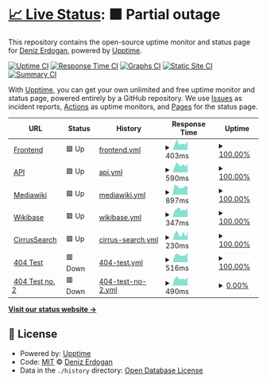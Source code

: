 # [📈 Live Status](https://deer-wmde.github.io/wikibase-dev-uptime): <!--live status--> **🟧 Partial outage**

This repository contains the open-source uptime monitor and status page for [Deniz Erdogan](https://deer-wmde.github.io/wikibase-dev-uptime), powered by [Upptime](https://github.com/upptime/upptime).

[![Uptime CI](https://github.com/deer-wmde/wikibase-dev-uptime/workflows/Uptime%20CI/badge.svg)](https://github.com/deer-wmde/wikibase-dev-uptime/actions?query=workflow%3A%22Uptime+CI%22)
[![Response Time CI](https://github.com/deer-wmde/wikibase-dev-uptime/workflows/Response%20Time%20CI/badge.svg)](https://github.com/deer-wmde/wikibase-dev-uptime/actions?query=workflow%3A%22Response+Time+CI%22)
[![Graphs CI](https://github.com/deer-wmde/wikibase-dev-uptime/workflows/Graphs%20CI/badge.svg)](https://github.com/deer-wmde/wikibase-dev-uptime/actions?query=workflow%3A%22Graphs+CI%22)
[![Static Site CI](https://github.com/deer-wmde/wikibase-dev-uptime/workflows/Static%20Site%20CI/badge.svg)](https://github.com/deer-wmde/wikibase-dev-uptime/actions?query=workflow%3A%22Static+Site+CI%22)
[![Summary CI](https://github.com/deer-wmde/wikibase-dev-uptime/workflows/Summary%20CI/badge.svg)](https://github.com/deer-wmde/wikibase-dev-uptime/actions?query=workflow%3A%22Summary+CI%22)

With [Upptime](https://upptime.js.org), you can get your own unlimited and free uptime monitor and status page, powered entirely by a GitHub repository. We use [Issues](https://github.com/deer-wmde/wikibase-dev-uptime/issues) as incident reports, [Actions](https://github.com/deer-wmde/wikibase-dev-uptime/actions) as uptime monitors, and [Pages](https://deer-wmde.github.io/wikibase-dev-uptime) for the status page.

<!--start: status pages-->
<!-- This summary is generated by Upptime (https://github.com/upptime/upptime) -->
<!-- Do not edit this manually, your changes will be overwritten -->
<!-- prettier-ignore -->
| URL | Status | History | Response Time | Uptime |
| --- | ------ | ------- | ------------- | ------ |
| <img alt="" src="https://icons.duckduckgo.com/ip3/www.wikibase.dev.ico" height="13"> [Frontend](https://www.wikibase.dev/) | 🟩 Up | [frontend.yml](https://github.com/deer-wmde/wikibase-dev-uptime/commits/HEAD/history/frontend.yml) | <details><summary><img alt="Response time graph" src="./graphs/frontend/response-time-week.png" height="20"> 403ms</summary><br><a href="https://deer-wmde.github.io/wikibase-dev-uptime/history/frontend"><img alt="Response time 432" src="https://img.shields.io/endpoint?url=https%3A%2F%2Fraw.githubusercontent.com%2Fdeer-wmde%2Fwikibase-dev-uptime%2FHEAD%2Fapi%2Ffrontend%2Fresponse-time.json"></a><br><a href="https://deer-wmde.github.io/wikibase-dev-uptime/history/frontend"><img alt="24-hour response time 316" src="https://img.shields.io/endpoint?url=https%3A%2F%2Fraw.githubusercontent.com%2Fdeer-wmde%2Fwikibase-dev-uptime%2FHEAD%2Fapi%2Ffrontend%2Fresponse-time-day.json"></a><br><a href="https://deer-wmde.github.io/wikibase-dev-uptime/history/frontend"><img alt="7-day response time 403" src="https://img.shields.io/endpoint?url=https%3A%2F%2Fraw.githubusercontent.com%2Fdeer-wmde%2Fwikibase-dev-uptime%2FHEAD%2Fapi%2Ffrontend%2Fresponse-time-week.json"></a><br><a href="https://deer-wmde.github.io/wikibase-dev-uptime/history/frontend"><img alt="30-day response time 443" src="https://img.shields.io/endpoint?url=https%3A%2F%2Fraw.githubusercontent.com%2Fdeer-wmde%2Fwikibase-dev-uptime%2FHEAD%2Fapi%2Ffrontend%2Fresponse-time-month.json"></a><br><a href="https://deer-wmde.github.io/wikibase-dev-uptime/history/frontend"><img alt="1-year response time 432" src="https://img.shields.io/endpoint?url=https%3A%2F%2Fraw.githubusercontent.com%2Fdeer-wmde%2Fwikibase-dev-uptime%2FHEAD%2Fapi%2Ffrontend%2Fresponse-time-year.json"></a></details> | <details><summary><a href="https://deer-wmde.github.io/wikibase-dev-uptime/history/frontend">100.00%</a></summary><a href="https://deer-wmde.github.io/wikibase-dev-uptime/history/frontend"><img alt="All-time uptime 99.95%" src="https://img.shields.io/endpoint?url=https%3A%2F%2Fraw.githubusercontent.com%2Fdeer-wmde%2Fwikibase-dev-uptime%2FHEAD%2Fapi%2Ffrontend%2Fuptime.json"></a><br><a href="https://deer-wmde.github.io/wikibase-dev-uptime/history/frontend"><img alt="24-hour uptime 100.00%" src="https://img.shields.io/endpoint?url=https%3A%2F%2Fraw.githubusercontent.com%2Fdeer-wmde%2Fwikibase-dev-uptime%2FHEAD%2Fapi%2Ffrontend%2Fuptime-day.json"></a><br><a href="https://deer-wmde.github.io/wikibase-dev-uptime/history/frontend"><img alt="7-day uptime 100.00%" src="https://img.shields.io/endpoint?url=https%3A%2F%2Fraw.githubusercontent.com%2Fdeer-wmde%2Fwikibase-dev-uptime%2FHEAD%2Fapi%2Ffrontend%2Fuptime-week.json"></a><br><a href="https://deer-wmde.github.io/wikibase-dev-uptime/history/frontend"><img alt="30-day uptime 100.00%" src="https://img.shields.io/endpoint?url=https%3A%2F%2Fraw.githubusercontent.com%2Fdeer-wmde%2Fwikibase-dev-uptime%2FHEAD%2Fapi%2Ffrontend%2Fuptime-month.json"></a><br><a href="https://deer-wmde.github.io/wikibase-dev-uptime/history/frontend"><img alt="1-year uptime 99.95%" src="https://img.shields.io/endpoint?url=https%3A%2F%2Fraw.githubusercontent.com%2Fdeer-wmde%2Fwikibase-dev-uptime%2FHEAD%2Fapi%2Ffrontend%2Fuptime-year.json"></a></details>
| <img alt="" src="https://icons.duckduckgo.com/ip3/api.wikibase.dev.ico" height="13"> [API](https://api.wikibase.dev/healthz) | 🟩 Up | [api.yml](https://github.com/deer-wmde/wikibase-dev-uptime/commits/HEAD/history/api.yml) | <details><summary><img alt="Response time graph" src="./graphs/api/response-time-week.png" height="20"> 590ms</summary><br><a href="https://deer-wmde.github.io/wikibase-dev-uptime/history/api"><img alt="Response time 630" src="https://img.shields.io/endpoint?url=https%3A%2F%2Fraw.githubusercontent.com%2Fdeer-wmde%2Fwikibase-dev-uptime%2FHEAD%2Fapi%2Fapi%2Fresponse-time.json"></a><br><a href="https://deer-wmde.github.io/wikibase-dev-uptime/history/api"><img alt="24-hour response time 515" src="https://img.shields.io/endpoint?url=https%3A%2F%2Fraw.githubusercontent.com%2Fdeer-wmde%2Fwikibase-dev-uptime%2FHEAD%2Fapi%2Fapi%2Fresponse-time-day.json"></a><br><a href="https://deer-wmde.github.io/wikibase-dev-uptime/history/api"><img alt="7-day response time 590" src="https://img.shields.io/endpoint?url=https%3A%2F%2Fraw.githubusercontent.com%2Fdeer-wmde%2Fwikibase-dev-uptime%2FHEAD%2Fapi%2Fapi%2Fresponse-time-week.json"></a><br><a href="https://deer-wmde.github.io/wikibase-dev-uptime/history/api"><img alt="30-day response time 658" src="https://img.shields.io/endpoint?url=https%3A%2F%2Fraw.githubusercontent.com%2Fdeer-wmde%2Fwikibase-dev-uptime%2FHEAD%2Fapi%2Fapi%2Fresponse-time-month.json"></a><br><a href="https://deer-wmde.github.io/wikibase-dev-uptime/history/api"><img alt="1-year response time 630" src="https://img.shields.io/endpoint?url=https%3A%2F%2Fraw.githubusercontent.com%2Fdeer-wmde%2Fwikibase-dev-uptime%2FHEAD%2Fapi%2Fapi%2Fresponse-time-year.json"></a></details> | <details><summary><a href="https://deer-wmde.github.io/wikibase-dev-uptime/history/api">100.00%</a></summary><a href="https://deer-wmde.github.io/wikibase-dev-uptime/history/api"><img alt="All-time uptime 99.96%" src="https://img.shields.io/endpoint?url=https%3A%2F%2Fraw.githubusercontent.com%2Fdeer-wmde%2Fwikibase-dev-uptime%2FHEAD%2Fapi%2Fapi%2Fuptime.json"></a><br><a href="https://deer-wmde.github.io/wikibase-dev-uptime/history/api"><img alt="24-hour uptime 100.00%" src="https://img.shields.io/endpoint?url=https%3A%2F%2Fraw.githubusercontent.com%2Fdeer-wmde%2Fwikibase-dev-uptime%2FHEAD%2Fapi%2Fapi%2Fuptime-day.json"></a><br><a href="https://deer-wmde.github.io/wikibase-dev-uptime/history/api"><img alt="7-day uptime 100.00%" src="https://img.shields.io/endpoint?url=https%3A%2F%2Fraw.githubusercontent.com%2Fdeer-wmde%2Fwikibase-dev-uptime%2FHEAD%2Fapi%2Fapi%2Fuptime-week.json"></a><br><a href="https://deer-wmde.github.io/wikibase-dev-uptime/history/api"><img alt="30-day uptime 100.00%" src="https://img.shields.io/endpoint?url=https%3A%2F%2Fraw.githubusercontent.com%2Fdeer-wmde%2Fwikibase-dev-uptime%2FHEAD%2Fapi%2Fapi%2Fuptime-month.json"></a><br><a href="https://deer-wmde.github.io/wikibase-dev-uptime/history/api"><img alt="1-year uptime 99.96%" src="https://img.shields.io/endpoint?url=https%3A%2F%2Fraw.githubusercontent.com%2Fdeer-wmde%2Fwikibase-dev-uptime%2FHEAD%2Fapi%2Fapi%2Fuptime-year.json"></a></details>
| <img alt="" src="https://icons.duckduckgo.com/ip3/coffeebase.wikibase.dev.ico" height="13"> [Mediawiki](https://coffeebase.wikibase.dev/) | 🟩 Up | [mediawiki.yml](https://github.com/deer-wmde/wikibase-dev-uptime/commits/HEAD/history/mediawiki.yml) | <details><summary><img alt="Response time graph" src="./graphs/mediawiki/response-time-week.png" height="20"> 897ms</summary><br><a href="https://deer-wmde.github.io/wikibase-dev-uptime/history/mediawiki"><img alt="Response time 986" src="https://img.shields.io/endpoint?url=https%3A%2F%2Fraw.githubusercontent.com%2Fdeer-wmde%2Fwikibase-dev-uptime%2FHEAD%2Fapi%2Fmediawiki%2Fresponse-time.json"></a><br><a href="https://deer-wmde.github.io/wikibase-dev-uptime/history/mediawiki"><img alt="24-hour response time 815" src="https://img.shields.io/endpoint?url=https%3A%2F%2Fraw.githubusercontent.com%2Fdeer-wmde%2Fwikibase-dev-uptime%2FHEAD%2Fapi%2Fmediawiki%2Fresponse-time-day.json"></a><br><a href="https://deer-wmde.github.io/wikibase-dev-uptime/history/mediawiki"><img alt="7-day response time 897" src="https://img.shields.io/endpoint?url=https%3A%2F%2Fraw.githubusercontent.com%2Fdeer-wmde%2Fwikibase-dev-uptime%2FHEAD%2Fapi%2Fmediawiki%2Fresponse-time-week.json"></a><br><a href="https://deer-wmde.github.io/wikibase-dev-uptime/history/mediawiki"><img alt="30-day response time 969" src="https://img.shields.io/endpoint?url=https%3A%2F%2Fraw.githubusercontent.com%2Fdeer-wmde%2Fwikibase-dev-uptime%2FHEAD%2Fapi%2Fmediawiki%2Fresponse-time-month.json"></a><br><a href="https://deer-wmde.github.io/wikibase-dev-uptime/history/mediawiki"><img alt="1-year response time 986" src="https://img.shields.io/endpoint?url=https%3A%2F%2Fraw.githubusercontent.com%2Fdeer-wmde%2Fwikibase-dev-uptime%2FHEAD%2Fapi%2Fmediawiki%2Fresponse-time-year.json"></a></details> | <details><summary><a href="https://deer-wmde.github.io/wikibase-dev-uptime/history/mediawiki">100.00%</a></summary><a href="https://deer-wmde.github.io/wikibase-dev-uptime/history/mediawiki"><img alt="All-time uptime 99.96%" src="https://img.shields.io/endpoint?url=https%3A%2F%2Fraw.githubusercontent.com%2Fdeer-wmde%2Fwikibase-dev-uptime%2FHEAD%2Fapi%2Fmediawiki%2Fuptime.json"></a><br><a href="https://deer-wmde.github.io/wikibase-dev-uptime/history/mediawiki"><img alt="24-hour uptime 100.00%" src="https://img.shields.io/endpoint?url=https%3A%2F%2Fraw.githubusercontent.com%2Fdeer-wmde%2Fwikibase-dev-uptime%2FHEAD%2Fapi%2Fmediawiki%2Fuptime-day.json"></a><br><a href="https://deer-wmde.github.io/wikibase-dev-uptime/history/mediawiki"><img alt="7-day uptime 100.00%" src="https://img.shields.io/endpoint?url=https%3A%2F%2Fraw.githubusercontent.com%2Fdeer-wmde%2Fwikibase-dev-uptime%2FHEAD%2Fapi%2Fmediawiki%2Fuptime-week.json"></a><br><a href="https://deer-wmde.github.io/wikibase-dev-uptime/history/mediawiki"><img alt="30-day uptime 100.00%" src="https://img.shields.io/endpoint?url=https%3A%2F%2Fraw.githubusercontent.com%2Fdeer-wmde%2Fwikibase-dev-uptime%2FHEAD%2Fapi%2Fmediawiki%2Fuptime-month.json"></a><br><a href="https://deer-wmde.github.io/wikibase-dev-uptime/history/mediawiki"><img alt="1-year uptime 99.96%" src="https://img.shields.io/endpoint?url=https%3A%2F%2Fraw.githubusercontent.com%2Fdeer-wmde%2Fwikibase-dev-uptime%2FHEAD%2Fapi%2Fmediawiki%2Fuptime-year.json"></a></details>
| <img alt="" src="https://icons.duckduckgo.com/ip3/coffeebase.wikibase.dev.ico" height="13"> [Wikibase](https://coffeebase.wikibase.dev/wiki/Item:Q1) | 🟩 Up | [wikibase.yml](https://github.com/deer-wmde/wikibase-dev-uptime/commits/HEAD/history/wikibase.yml) | <details><summary><img alt="Response time graph" src="./graphs/wikibase/response-time-week.png" height="20"> 347ms</summary><br><a href="https://deer-wmde.github.io/wikibase-dev-uptime/history/wikibase"><img alt="Response time 375" src="https://img.shields.io/endpoint?url=https%3A%2F%2Fraw.githubusercontent.com%2Fdeer-wmde%2Fwikibase-dev-uptime%2FHEAD%2Fapi%2Fwikibase%2Fresponse-time.json"></a><br><a href="https://deer-wmde.github.io/wikibase-dev-uptime/history/wikibase"><img alt="24-hour response time 293" src="https://img.shields.io/endpoint?url=https%3A%2F%2Fraw.githubusercontent.com%2Fdeer-wmde%2Fwikibase-dev-uptime%2FHEAD%2Fapi%2Fwikibase%2Fresponse-time-day.json"></a><br><a href="https://deer-wmde.github.io/wikibase-dev-uptime/history/wikibase"><img alt="7-day response time 347" src="https://img.shields.io/endpoint?url=https%3A%2F%2Fraw.githubusercontent.com%2Fdeer-wmde%2Fwikibase-dev-uptime%2FHEAD%2Fapi%2Fwikibase%2Fresponse-time-week.json"></a><br><a href="https://deer-wmde.github.io/wikibase-dev-uptime/history/wikibase"><img alt="30-day response time 371" src="https://img.shields.io/endpoint?url=https%3A%2F%2Fraw.githubusercontent.com%2Fdeer-wmde%2Fwikibase-dev-uptime%2FHEAD%2Fapi%2Fwikibase%2Fresponse-time-month.json"></a><br><a href="https://deer-wmde.github.io/wikibase-dev-uptime/history/wikibase"><img alt="1-year response time 375" src="https://img.shields.io/endpoint?url=https%3A%2F%2Fraw.githubusercontent.com%2Fdeer-wmde%2Fwikibase-dev-uptime%2FHEAD%2Fapi%2Fwikibase%2Fresponse-time-year.json"></a></details> | <details><summary><a href="https://deer-wmde.github.io/wikibase-dev-uptime/history/wikibase">100.00%</a></summary><a href="https://deer-wmde.github.io/wikibase-dev-uptime/history/wikibase"><img alt="All-time uptime 99.96%" src="https://img.shields.io/endpoint?url=https%3A%2F%2Fraw.githubusercontent.com%2Fdeer-wmde%2Fwikibase-dev-uptime%2FHEAD%2Fapi%2Fwikibase%2Fuptime.json"></a><br><a href="https://deer-wmde.github.io/wikibase-dev-uptime/history/wikibase"><img alt="24-hour uptime 100.00%" src="https://img.shields.io/endpoint?url=https%3A%2F%2Fraw.githubusercontent.com%2Fdeer-wmde%2Fwikibase-dev-uptime%2FHEAD%2Fapi%2Fwikibase%2Fuptime-day.json"></a><br><a href="https://deer-wmde.github.io/wikibase-dev-uptime/history/wikibase"><img alt="7-day uptime 100.00%" src="https://img.shields.io/endpoint?url=https%3A%2F%2Fraw.githubusercontent.com%2Fdeer-wmde%2Fwikibase-dev-uptime%2FHEAD%2Fapi%2Fwikibase%2Fuptime-week.json"></a><br><a href="https://deer-wmde.github.io/wikibase-dev-uptime/history/wikibase"><img alt="30-day uptime 100.00%" src="https://img.shields.io/endpoint?url=https%3A%2F%2Fraw.githubusercontent.com%2Fdeer-wmde%2Fwikibase-dev-uptime%2FHEAD%2Fapi%2Fwikibase%2Fuptime-month.json"></a><br><a href="https://deer-wmde.github.io/wikibase-dev-uptime/history/wikibase"><img alt="1-year uptime 99.96%" src="https://img.shields.io/endpoint?url=https%3A%2F%2Fraw.githubusercontent.com%2Fdeer-wmde%2Fwikibase-dev-uptime%2FHEAD%2Fapi%2Fwikibase%2Fuptime-year.json"></a></details>
| <img alt="" src="https://icons.duckduckgo.com/ip3/coffeebase.wikibase.dev.ico" height="13"> [CirrusSearch](https://coffeebase.wikibase.dev/w/api.php?action=wbsearchentities&search=q1&format=json&errorformat=plaintext&language=en&uselang=en&type=item) | 🟩 Up | [cirrus-search.yml](https://github.com/deer-wmde/wikibase-dev-uptime/commits/HEAD/history/cirrus-search.yml) | <details><summary><img alt="Response time graph" src="./graphs/cirrus-search/response-time-week.png" height="20"> 230ms</summary><br><a href="https://deer-wmde.github.io/wikibase-dev-uptime/history/cirrus-search"><img alt="Response time 589" src="https://img.shields.io/endpoint?url=https%3A%2F%2Fraw.githubusercontent.com%2Fdeer-wmde%2Fwikibase-dev-uptime%2FHEAD%2Fapi%2Fcirrus-search%2Fresponse-time.json"></a><br><a href="https://deer-wmde.github.io/wikibase-dev-uptime/history/cirrus-search"><img alt="24-hour response time 172" src="https://img.shields.io/endpoint?url=https%3A%2F%2Fraw.githubusercontent.com%2Fdeer-wmde%2Fwikibase-dev-uptime%2FHEAD%2Fapi%2Fcirrus-search%2Fresponse-time-day.json"></a><br><a href="https://deer-wmde.github.io/wikibase-dev-uptime/history/cirrus-search"><img alt="7-day response time 230" src="https://img.shields.io/endpoint?url=https%3A%2F%2Fraw.githubusercontent.com%2Fdeer-wmde%2Fwikibase-dev-uptime%2FHEAD%2Fapi%2Fcirrus-search%2Fresponse-time-week.json"></a><br><a href="https://deer-wmde.github.io/wikibase-dev-uptime/history/cirrus-search"><img alt="30-day response time 1160" src="https://img.shields.io/endpoint?url=https%3A%2F%2Fraw.githubusercontent.com%2Fdeer-wmde%2Fwikibase-dev-uptime%2FHEAD%2Fapi%2Fcirrus-search%2Fresponse-time-month.json"></a><br><a href="https://deer-wmde.github.io/wikibase-dev-uptime/history/cirrus-search"><img alt="1-year response time 589" src="https://img.shields.io/endpoint?url=https%3A%2F%2Fraw.githubusercontent.com%2Fdeer-wmde%2Fwikibase-dev-uptime%2FHEAD%2Fapi%2Fcirrus-search%2Fresponse-time-year.json"></a></details> | <details><summary><a href="https://deer-wmde.github.io/wikibase-dev-uptime/history/cirrus-search">100.00%</a></summary><a href="https://deer-wmde.github.io/wikibase-dev-uptime/history/cirrus-search"><img alt="All-time uptime 99.96%" src="https://img.shields.io/endpoint?url=https%3A%2F%2Fraw.githubusercontent.com%2Fdeer-wmde%2Fwikibase-dev-uptime%2FHEAD%2Fapi%2Fcirrus-search%2Fuptime.json"></a><br><a href="https://deer-wmde.github.io/wikibase-dev-uptime/history/cirrus-search"><img alt="24-hour uptime 100.00%" src="https://img.shields.io/endpoint?url=https%3A%2F%2Fraw.githubusercontent.com%2Fdeer-wmde%2Fwikibase-dev-uptime%2FHEAD%2Fapi%2Fcirrus-search%2Fuptime-day.json"></a><br><a href="https://deer-wmde.github.io/wikibase-dev-uptime/history/cirrus-search"><img alt="7-day uptime 100.00%" src="https://img.shields.io/endpoint?url=https%3A%2F%2Fraw.githubusercontent.com%2Fdeer-wmde%2Fwikibase-dev-uptime%2FHEAD%2Fapi%2Fcirrus-search%2Fuptime-week.json"></a><br><a href="https://deer-wmde.github.io/wikibase-dev-uptime/history/cirrus-search"><img alt="30-day uptime 100.00%" src="https://img.shields.io/endpoint?url=https%3A%2F%2Fraw.githubusercontent.com%2Fdeer-wmde%2Fwikibase-dev-uptime%2FHEAD%2Fapi%2Fcirrus-search%2Fuptime-month.json"></a><br><a href="https://deer-wmde.github.io/wikibase-dev-uptime/history/cirrus-search"><img alt="1-year uptime 99.96%" src="https://img.shields.io/endpoint?url=https%3A%2F%2Fraw.githubusercontent.com%2Fdeer-wmde%2Fwikibase-dev-uptime%2FHEAD%2Fapi%2Fcirrus-search%2Fuptime-year.json"></a></details>
| <img alt="" src="https://icons.duckduckgo.com/ip3/test.wikibase.dev.ico" height="13"> [404 Test](https://test.wikibase.dev/) | 🟥 Down | [404-test.yml](https://github.com/deer-wmde/wikibase-dev-uptime/commits/HEAD/history/404-test.yml) | <details><summary><img alt="Response time graph" src="./graphs/404-test/response-time-week.png" height="20"> 516ms</summary><br><a href="https://deer-wmde.github.io/wikibase-dev-uptime/history/404-test"><img alt="Response time 540" src="https://img.shields.io/endpoint?url=https%3A%2F%2Fraw.githubusercontent.com%2Fdeer-wmde%2Fwikibase-dev-uptime%2FHEAD%2Fapi%2F404-test%2Fresponse-time.json"></a><br><a href="https://deer-wmde.github.io/wikibase-dev-uptime/history/404-test"><img alt="24-hour response time 477" src="https://img.shields.io/endpoint?url=https%3A%2F%2Fraw.githubusercontent.com%2Fdeer-wmde%2Fwikibase-dev-uptime%2FHEAD%2Fapi%2F404-test%2Fresponse-time-day.json"></a><br><a href="https://deer-wmde.github.io/wikibase-dev-uptime/history/404-test"><img alt="7-day response time 516" src="https://img.shields.io/endpoint?url=https%3A%2F%2Fraw.githubusercontent.com%2Fdeer-wmde%2Fwikibase-dev-uptime%2FHEAD%2Fapi%2F404-test%2Fresponse-time-week.json"></a><br><a href="https://deer-wmde.github.io/wikibase-dev-uptime/history/404-test"><img alt="30-day response time 547" src="https://img.shields.io/endpoint?url=https%3A%2F%2Fraw.githubusercontent.com%2Fdeer-wmde%2Fwikibase-dev-uptime%2FHEAD%2Fapi%2F404-test%2Fresponse-time-month.json"></a><br><a href="https://deer-wmde.github.io/wikibase-dev-uptime/history/404-test"><img alt="1-year response time 540" src="https://img.shields.io/endpoint?url=https%3A%2F%2Fraw.githubusercontent.com%2Fdeer-wmde%2Fwikibase-dev-uptime%2FHEAD%2Fapi%2F404-test%2Fresponse-time-year.json"></a></details> | <details><summary><a href="https://deer-wmde.github.io/wikibase-dev-uptime/history/404-test">100.00%</a></summary><a href="https://deer-wmde.github.io/wikibase-dev-uptime/history/404-test"><img alt="All-time uptime 99.80%" src="https://img.shields.io/endpoint?url=https%3A%2F%2Fraw.githubusercontent.com%2Fdeer-wmde%2Fwikibase-dev-uptime%2FHEAD%2Fapi%2F404-test%2Fuptime.json"></a><br><a href="https://deer-wmde.github.io/wikibase-dev-uptime/history/404-test"><img alt="24-hour uptime 100.00%" src="https://img.shields.io/endpoint?url=https%3A%2F%2Fraw.githubusercontent.com%2Fdeer-wmde%2Fwikibase-dev-uptime%2FHEAD%2Fapi%2F404-test%2Fuptime-day.json"></a><br><a href="https://deer-wmde.github.io/wikibase-dev-uptime/history/404-test"><img alt="7-day uptime 100.00%" src="https://img.shields.io/endpoint?url=https%3A%2F%2Fraw.githubusercontent.com%2Fdeer-wmde%2Fwikibase-dev-uptime%2FHEAD%2Fapi%2F404-test%2Fuptime-week.json"></a><br><a href="https://deer-wmde.github.io/wikibase-dev-uptime/history/404-test"><img alt="30-day uptime 100.00%" src="https://img.shields.io/endpoint?url=https%3A%2F%2Fraw.githubusercontent.com%2Fdeer-wmde%2Fwikibase-dev-uptime%2FHEAD%2Fapi%2F404-test%2Fuptime-month.json"></a><br><a href="https://deer-wmde.github.io/wikibase-dev-uptime/history/404-test"><img alt="1-year uptime 99.80%" src="https://img.shields.io/endpoint?url=https%3A%2F%2Fraw.githubusercontent.com%2Fdeer-wmde%2Fwikibase-dev-uptime%2FHEAD%2Fapi%2F404-test%2Fuptime-year.json"></a></details>
| <img alt="" src="https://icons.duckduckgo.com/ip3/test2.wikibase.dev.ico" height="13"> [404 Test no. 2](https://test2.wikibase.dev/) | 🟥 Down | [404-test-no-2.yml](https://github.com/deer-wmde/wikibase-dev-uptime/commits/HEAD/history/404-test-no-2.yml) | <details><summary><img alt="Response time graph" src="./graphs/404-test-no-2/response-time-week.png" height="20"> 490ms</summary><br><a href="https://deer-wmde.github.io/wikibase-dev-uptime/history/404-test-no-2"><img alt="Response time 546" src="https://img.shields.io/endpoint?url=https%3A%2F%2Fraw.githubusercontent.com%2Fdeer-wmde%2Fwikibase-dev-uptime%2FHEAD%2Fapi%2F404-test-no-2%2Fresponse-time.json"></a><br><a href="https://deer-wmde.github.io/wikibase-dev-uptime/history/404-test-no-2"><img alt="24-hour response time 429" src="https://img.shields.io/endpoint?url=https%3A%2F%2Fraw.githubusercontent.com%2Fdeer-wmde%2Fwikibase-dev-uptime%2FHEAD%2Fapi%2F404-test-no-2%2Fresponse-time-day.json"></a><br><a href="https://deer-wmde.github.io/wikibase-dev-uptime/history/404-test-no-2"><img alt="7-day response time 490" src="https://img.shields.io/endpoint?url=https%3A%2F%2Fraw.githubusercontent.com%2Fdeer-wmde%2Fwikibase-dev-uptime%2FHEAD%2Fapi%2F404-test-no-2%2Fresponse-time-week.json"></a><br><a href="https://deer-wmde.github.io/wikibase-dev-uptime/history/404-test-no-2"><img alt="30-day response time 531" src="https://img.shields.io/endpoint?url=https%3A%2F%2Fraw.githubusercontent.com%2Fdeer-wmde%2Fwikibase-dev-uptime%2FHEAD%2Fapi%2F404-test-no-2%2Fresponse-time-month.json"></a><br><a href="https://deer-wmde.github.io/wikibase-dev-uptime/history/404-test-no-2"><img alt="1-year response time 546" src="https://img.shields.io/endpoint?url=https%3A%2F%2Fraw.githubusercontent.com%2Fdeer-wmde%2Fwikibase-dev-uptime%2FHEAD%2Fapi%2F404-test-no-2%2Fresponse-time-year.json"></a></details> | <details><summary><a href="https://deer-wmde.github.io/wikibase-dev-uptime/history/404-test-no-2">0.00%</a></summary><a href="https://deer-wmde.github.io/wikibase-dev-uptime/history/404-test-no-2"><img alt="All-time uptime 0.00%" src="https://img.shields.io/endpoint?url=https%3A%2F%2Fraw.githubusercontent.com%2Fdeer-wmde%2Fwikibase-dev-uptime%2FHEAD%2Fapi%2F404-test-no-2%2Fuptime.json"></a><br><a href="https://deer-wmde.github.io/wikibase-dev-uptime/history/404-test-no-2"><img alt="24-hour uptime 0.00%" src="https://img.shields.io/endpoint?url=https%3A%2F%2Fraw.githubusercontent.com%2Fdeer-wmde%2Fwikibase-dev-uptime%2FHEAD%2Fapi%2F404-test-no-2%2Fuptime-day.json"></a><br><a href="https://deer-wmde.github.io/wikibase-dev-uptime/history/404-test-no-2"><img alt="7-day uptime 0.00%" src="https://img.shields.io/endpoint?url=https%3A%2F%2Fraw.githubusercontent.com%2Fdeer-wmde%2Fwikibase-dev-uptime%2FHEAD%2Fapi%2F404-test-no-2%2Fuptime-week.json"></a><br><a href="https://deer-wmde.github.io/wikibase-dev-uptime/history/404-test-no-2"><img alt="30-day uptime 0.00%" src="https://img.shields.io/endpoint?url=https%3A%2F%2Fraw.githubusercontent.com%2Fdeer-wmde%2Fwikibase-dev-uptime%2FHEAD%2Fapi%2F404-test-no-2%2Fuptime-month.json"></a><br><a href="https://deer-wmde.github.io/wikibase-dev-uptime/history/404-test-no-2"><img alt="1-year uptime 0.00%" src="https://img.shields.io/endpoint?url=https%3A%2F%2Fraw.githubusercontent.com%2Fdeer-wmde%2Fwikibase-dev-uptime%2FHEAD%2Fapi%2F404-test-no-2%2Fuptime-year.json"></a></details>

<!--end: status pages-->

[**Visit our status website →**](https://deer-wmde.github.io/wikibase-dev-uptime)

## 📄 License

- Powered by: [Upptime](https://github.com/upptime/upptime)
- Code: [MIT](./LICENSE) © [Deniz Erdogan](https://deer-wmde.github.io/wikibase-dev-uptime)
- Data in the `./history` directory: [Open Database License](https://opendatacommons.org/licenses/odbl/1-0/)
